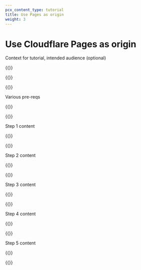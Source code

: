 ```yaml
---
pcx_content_type: tutorial
title: Use Pages as origin
weight: 3
---
```


# Use Cloudflare Pages as origin

Context for tutorial, intended audience (optional)

{{<render file="_components-knowledge-callout.md">}}<br />

{{<tutorial>}}

{{<tutorial-prereqs>}}

Various pre-reqs

{{</tutorial-prereqs>}}

{{<tutorial-step title="Create health monitor">}}

Step 1 content

{{</tutorial-step>}}

{{<tutorial-step title="Create origin pool(s)">}}

Step 2 content

{{</tutorial-step>}}

{{<tutorial-step title="Crete load balancer">}}

Step 3 content

{{</tutorial-step>}}

{{<tutorial-step title="Deploy on a test hostname" optional="true">}}

Step 4 content

{{</tutorial-step>}}

{{<tutorial-step title="Route production traffic to load balancer">}}

Step 5 content

{{</tutorial-step>}}

{{</tutorial>}}